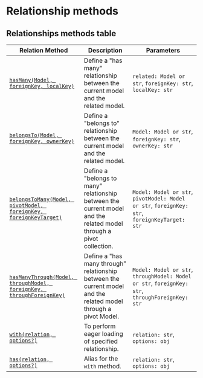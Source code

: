 # Relationship methods

## Relationships methods table

| Relation Method                                                                         | Description                                                                                                         | Parameters                                                                                       |
| --------------------------------------------------------------------------------------- | ------------------------------------------------------------------------------------------------------------------- | ------------------------------------------------------------------------------------------------ |
| [`hasMany(Model, foreignKey, localKey)`](#hasmany)                                      | Define a "has many" relationship between the current model and the related model.                                   | `related: Model or str`, `foreignKey: str`, `localKey: str`                                      |
| [`belongsTo(Model, foreignKey, ownerKey)`](#belongsto)                                  | Define a "belongs to" relationship between the current model and the related model.                                 | `Model: Model or str`, `foreignKey: str`, `ownerKey: str`                                        |
| [`belongsToMany(Model, pivotModel, foreignKey, foreignKeyTarget)`](#belongstomany)      | Define a "belongs to many" relationship between the current model and the related model through a pivot collection. | `Model: Model or str`, `pivotModel: Model or str`, `foreignKey: str`, `foreignKeyTarget: str`    |
| [`hasManyThrough(Model, throughModel, foreignKey, throughForeignKey)`](#hasmanythrough) | Define a "has many through" relationship between the current model and the related model through a pivot Model.     | `Model: Model or str`, `throughModel: Model or str`, `foreignKey: str`, `throughForeignKey: str` |
| [`with(relation, options?)`](#with)                                                     | To perform eager loading of specified relationship.                                                                 | `relation: str`, `options: obj`                                                                  |
| [`has(relation, options?)`](#has)                                                       | Alias for the `with` method.                                                                                        | `relation: str`, `options: obj`                                                                  |
